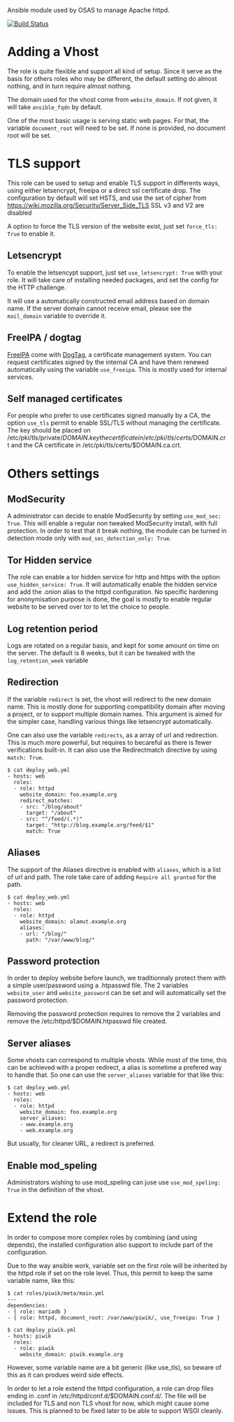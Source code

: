 Ansible module used by OSAS to manage Apache httpd.

[![Build Status](https://travis-ci.org/OSAS/ansible-role-httpd.svg?branch=master)](https://travis-ci.org/OSAS/ansible-role-httpd)

# Adding a Vhost

The role is quite flexible and support all kind of setup. Since it serve as the basis for others roles
who may be different, the default setting do almost nothing, and in turn require almost nothing.

The domain used for the vhost come from `website_domain`. If not given, it will take `ansible_fqdn` by default.

One of the most basic usage is serving static web pages. For that, the variable `document_root` will need to
be set. If none is provided, no document root will be set.

# TLS support

This role can be used to setup and enable TLS support in differents ways, using
either letsencrypt, freeipa or a direct ssl certificate drop. The configuration
by default will set HSTS, and use the set of cipher from https://wiki.mozilla.org/Security/Server_Side_TLS
SSL v3 and V2 are disabled

A option to force the TLS version of the website exist, just set `force_tls: True` to enable it.

## Letsencrypt

To enable the letsencypt support, just set `use_letsencrypt: True` with your role.
It will take care of installing needed packages, and set the config for the HTTP challenge.

It will use a automatically constructed email address based on domain name. If the server domain
cannot receive email, please see the `mail_domain` variable to override it.

## FreeIPA / dogtag

[FreeIPA](http://freeipa.org) come with [DogTag](http://pki.fedoraproject.org/wiki/PKI_Main_Page),
a certificate management system. You can request certificates signed by the internal CA and have them
renewed automatically using the variable `use_freeipa`. This is mostly used for internal services.

## Self managed certificates

For people who prefer to use certificates signed manually by a CA, the option `use_tls` permit to
enable SSL/TLS without managing the certificate. The key should be placed on /etc/pki/tls/private/$DOMAIN.key
the certificate in /etc/pki/tls/certs/$DOMAIN.crt and the CA certificate in /etc/pki/tls/certs/$DOMAIN.ca.crt.

# Others settings
## ModSecurity

A administrator can decide to enable ModSecurity by setting `use_mod_sec: True`. This will enable a regular
non tweaked ModSecurity install, with full protection. In order to test that it break nothing, the module can be
turned in detection mode only with `mod_sec_detection_only: True`.

## Tor Hidden service

The role can enable a tor hidden service for http and https with the option `use_hidden_service: True`. It will
automatically enable the hidden service and add the .onion alias to the httpd configuration. No specific
hardening for anonymisation purpose is done, the goal is mostly to enable regular website to be served over
tor to let the choice to people.

## Log retention period

Logs are rotated on a regular basis, and kept for some amount on time on the server. The default is 8 weeks, but it
can be tweaked with the `log_retention_week` variable

## Redirection

If the variable `redirect` is set, the vhost will redirect to the new domain name. This is mostly done for
supporting compatibility domain after moving a project, or to support multiple domain names. This argument
is aimed for the simpler case, handling various things like letsencrypt automatically.

One can also use the variable `redirects`, as a array of url and redirection. This is
much more powerful, but requires to becareful as there is fewer verifications built-in.
It can also use the Redirectmatch directive by using `match: True`.

```
$ cat deploy_web.yml
- hosts: web
  roles:
  - role: httpd
    website_domain: foo.example.org
    redirect_matches:
    - src: "/blog/about"
      target: "/about"
    - src: "^/feed/(.*)"
      target: "http://blog.example.org/feed/$1"
      match: True
```

## Aliases

The support of the Aliases directive is enabled with `aliases`, which is a list of url and path. The
role take care of adding `Require all granted` for the path.

```
$ cat deploy_web.yml
- hosts: web
  roles:
  - role: httpd
    website_domain: alamut.example.org
    aliases:
    - url: "/blog/"
      path: "/var/www/blog/"
```


## Password protection

In order to deploy website before launch, we traditionnaly protect them with a simple user/password
using a .htpasswd file. The 2 variables `website_user` and `website_password` can be set and will automatically
set the password protection.

Removing the password protection requires to remove the 2 variables and remove the /etc/httpd/$DOMAIN.htpasswd
file created.

## Server aliases

Some vhosts can correspond to multiple vhosts. While most of the time, this can be achieved with a proper redirect,
a alias is sometime a prefered way to handle that. So one can use the `server_aliases` variable for that like this:

```
$ cat deploy_web.yml
- hosts: web
  roles:
  - role: httpd
    website_domain: foo.example.org
    server_aliases:
    - www.example.org
    - web.example.org
```

But usually, for cleaner URL, a redirect is preferred.

## Enable mod_speling

Administrators wishing to use mod_speling can juse use `use_mod_speling: True` in the definition
of the vhost.

# Extend the role

In order to compose more complex roles by combining (and using depends), the installed configuration also
support to include part of the configuration.

Due to the way ansible work, variable set on the first role will be inherited by the httpd role if set on the role
level. Thus, this permit to keep the same variable name, like this:

```
$ cat roles/piwik/meta/main.yml
---
dependencies:
- { role: mariadb }
- { role: httpd, document_root: /var/www/piwik/, use_freeipa: True }

$ cat deploy_piwik.yml
- hosts: piwik
  roles:
  - role: piwik
    website_domain: piwik.example.org
```

However, some variable name are a bit generic (like use_tls), so beware of this as it can produes weird side effects.

In order to let a role extend the httpd configuration, a role can drop files ending in .conf in /etc/httpd/conf.d/$DOMAIN.conf.d/.
The file will be included for TLS and non TLS vhost for now, which might cause some issues. This is planned to be fixed later
to be able to support WSGI cleanly.
